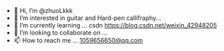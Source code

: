 - 👋 Hi, I’m @zhuoLkkk
- 👀 I’m interested in guitar and Hard-pen callifraphy...
- 🌱 I’m currently learning ... csdn  https://blog.csdn.net/weixin_42948205
- 💞️ I’m looking to collaborate on ...
- 📫 How to reach me ... 1059656650@qq.com

<!---
zhuoLkkk/zhuoLkkk is a ✨ special ✨ repository because its `README.md` (this file) appears on your GitHub profile.
You can click the Preview link to take a look at your changes.
--->
